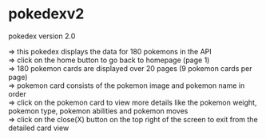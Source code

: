 # pokedexv2
pokedex version 2.0

=> this pokedex displays the data for 180 pokemons in the API<br>
=> click on the home button to go back to homepage (page 1)<br>
=> 180 pokemon cards are displayed over 20 pages (9 pokemon cards per page)<br>
=> pokemon card consists of the pokemon image and pokemon name in order<br>
=> click on the pokemon card to view more details like the pokemon weight, pokemon type, pokemon abilities and pokemon moves<br>
=> click on the close(X) button on the top right of the screen to exit from the detailed card view<br>
